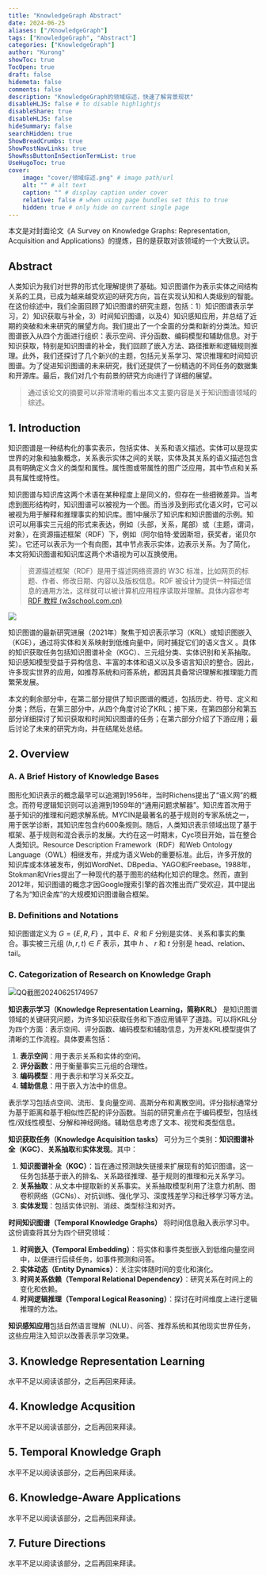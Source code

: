 ```yaml
---
title: "KnowledgeGraph Abstract"
date: 2024-06-25
aliases: ["/KnowledgeGraph"]
tags: ["KnowledgeGraph", "Abstract"]
categories: ["KnowledgeGraph"]
author: "Kurong"
showToc: true
TocOpen: true
draft: false
hidemeta: false
comments: false
description: "KnowledgeGraph的领域综述，快速了解背景现状"
disableHLJS: false # to disable highlightjs
disableShare: true
disableHLJS: false
hideSummary: false
searchHidden: true
ShowBreadCrumbs: true
ShowPostNavLinks: true
ShowRssButtonInSectionTermList: true
UseHugoToc: true
cover:
    image: "cover/领域综述.png" # image path/url
    alt: "" # alt text
    caption: "" # display caption under cover
    relative: false # when using page bundles set this to true
    hidden: true # only hide on current single page
---
```








本文是对封面论文《A Survey on Knowledge Graphs: Representation, Acquisition and Applications》的提炼，目的是获取对该领域的一个大致认识。

## Abstract

人类知识为我们对世界的形式化理解提供了基础。知识图谱作为表示实体之间结构关系的工具，已成为越来越受欢迎的研究方向，旨在实现认知和人类级别的智能。在这份综述中，我们全面回顾了知识图谱的研究主题，包括：1）知识图谱表示学习，2）知识获取与补全，3）时间知识图谱，以及4）知识感知应用，并总结了近期的突破和未来研究的展望方向。我们提出了一个全面的分类和新的分类法。知识图谱嵌入从四个方面进行组织：表示空间、评分函数、编码模型和辅助信息。对于知识获取，特别是知识图谱的补全，我们回顾了嵌入方法、路径推断和逻辑规则推理。此外，我们还探讨了几个新兴的主题，包括元关系学习、常识推理和时间知识图谱。为了促进知识图谱的未来研究，我们还提供了一份精选的不同任务的数据集和开源库。最后，我们对几个有前景的研究方向进行了详细的展望。

> 通过该论文的摘要可以非常清晰的看出本文主要内容是关于知识图谱领域的综述。



## 1. Introduction

知识图谱是一种结构化的事实表示，包括实体、关系和语义描述。实体可以是现实世界的对象和抽象概念，关系表示实体之间的关联，实体及其关系的语义描述包含具有明确定义含义的类型和属性。属性图或带属性的图广泛应用，其中节点和关系具有属性或特性。

知识图谱与知识库这两个术语在某种程度上是同义的，但存在一些细微差异。当考虑到图形结构时，知识图谱可以被视为一个图。而当涉及到形式化语义时，它可以被视为用于解释和推理事实的知识库。图1中展示了知识库和知识图谱的示例。知识可以用事实三元组的形式来表达，例如（头部，关系，尾部）或（主题，谓词，对象），在资源描述框架（RDF）下，例如（阿尔伯特·爱因斯坦，获奖者，诺贝尔奖）。它还可以表示为一个有向图，其中节点表示实体，边表示关系。为了简化，本文将知识图谱和知识库这两个术语视为可以互换使用。

> 资源描述框架（RDF）是用于描述网络资源的 W3C 标准，比如网页的标题、作者、修改日期、内容以及版权信息。RDF 被设计为提供一种描述信息的通用方法，这样就可以被计算机应用程序读取并理解。具体内容参考[RDF 教程 (w3school.com.cn)](https://www.w3school.com.cn/rdf/index.asp)

![](/img/KnowledgeGraph/QQ截图20240625170752.png)

知识图谱的最新研究进展（2021年）聚焦于知识表示学习（KRL）或知识图嵌入（KGE），通过将实体和关系映射到低维向量中，同时捕捉它们的语义含义 。具体的知识获取任务包括知识图谱补全（KGC）、三元组分类、实体识别和关系抽取。知识感知模型受益于异构信息、丰富的本体和语义以及多语言知识的整合。因此，许多现实世界的应用，如推荐系统和问答系统，都因其具备常识理解和推理能力而繁荣发展。

本文的剩余部分中，在第二部分提供了知识图谱的概述，包括历史、符号、定义和分类；然后，在第三部分中，从四个角度讨论了KRL；接下来，在第四部分和第五部分详细探讨了知识获取和时间知识图谱的任务；在第六部分介绍了下游应用；最后讨论了未来的研究方向，并在结尾处总结。



## 2. Overview

### A. A Brief History of Knowledge Bases

图形化知识表示的概念最早可以追溯到1956年，当时Richens提出了“语义网”的概念。而符号逻辑知识则可以追溯到1959年的“通用问题求解器”。知识库首次用于基于知识的推理和问题求解系统。MYCIN是最著名的基于规则的专家系统之一，用于医学诊断，其知识库包含约600条规则。随后，人类知识表示领域出现了基于框架、基于规则和混合表示的发展。大约在这一时期末，Cyc项目开始，旨在整合人类知识。Resource Description Framework（RDF）和Web Ontology Language（OWL）相继发布，并成为语义Web的重要标准。此后，许多开放的知识库或本体被发布，例如WordNet、DBpedia、YAGO和Freebase。1988年，Stokman和Vries提出了一种现代的基于图形的结构化知识的理念。然而，直到2012年，知识图谱的概念才因Google搜索引擎的首次推出而广受欢迎，其中提出了名为“知识金库”的大规模知识图谱融合框架。

###  B. Definitions and Notations

知识图谱定义为 $G = \{E, R, F\}$ ，其中 $E$、$R$ 和 $F$ 分别是实体、关系和事实的集合。事实被三元组 $(h,r,t) \in F$ 表示，其中 $h$ 、 $r$  和 $t$ 分别是 head、relation、tail。

### C. Categorization of Research on Knowledge Graph

![QQ截图20240625174957](/img/KnowledgeGraph/QQ截图20240625174957.png)

**知识表示学习（Knowledge Representation Learning，简称KRL）** 是知识图谱领域的关键研究问题，为许多知识获取任务和下游应用铺平了道路。可以将KRL分为四个方面：表示空间、评分函数、编码模型和辅助信息，为开发KRL模型提供了清晰的工作流程。具体要素包括：

1. **表示空间**：用于表示关系和实体的空间。
2. **评分函数**：用于衡量事实三元组的合理性。
3. **编码模型**：用于表示和学习关系交互。
4. **辅助信息**：用于嵌入方法中的信息。

表示学习包括点空间、流形、复向量空间、高斯分布和离散空间。评分指标通常分为基于距离和基于相似性匹配的评分函数。当前的研究重点在于编码模型，包括线性/双线性模型、分解和神经网络。辅助信息考虑了文本、视觉和类型信息。

**知识获取任务（Knowledge Acquisition tasks）** 可分为三个类别：**知识图谱补全（KGC）**、**关系抽取**和**实体发现**。其中：

1. **知识图谱补全（KGC）**：旨在通过预测缺失链接来扩展现有的知识图谱。这一任务包括基于嵌入的排名、关系路径推理、基于规则的推理和元关系学习。
2. **关系抽取**：从文本中提取新的关系事实。关系抽取模型利用了注意力机制、图卷积网络（GCNs）、对抗训练、强化学习、深度残差学习和迁移学习等方法。
3. **实体发现**：包括实体识别、消歧、类型标注和对齐。

**时间知识图谱（Temporal Knowledge Graphs）** 将时间信息融入表示学习中。这份调查将其分为四个研究领域：

1. **时间嵌入（Temporal Embedding）**：将实体和事件类型嵌入到低维向量空间中，以便进行后续任务，如事件预测和问答。
2. **实体动态（Entity Dynamics）**：关注实体随时间的变化和演化。
3. **时间关系依赖（Temporal Relational Dependency）**：研究关系在时间上的变化和依赖。
4. **时间逻辑推理（Temporal Logical Reasoning）**：探讨在时间维度上进行逻辑推理的方法。

**知识感知应用**包括自然语言理解（NLU）、问答、推荐系统和其他现实世界任务，这些应用注入知识以改善表示学习效果。



## 3. Knowledge Representation Learning

水平不足以阅读该部分，之后再回来拜读。



## 4.  Knowledge Acqusition

水平不足以阅读该部分，之后再回来拜读。



## 5. Temporal Knowledge Graph

水平不足以阅读该部分，之后再回来拜读。



## 6. Knowledge-Aware Applications

水平不足以阅读该部分，之后再回来拜读。



## 7. Future Directions

水平不足以阅读该部分，之后再回来拜读。

​                                    

​              
